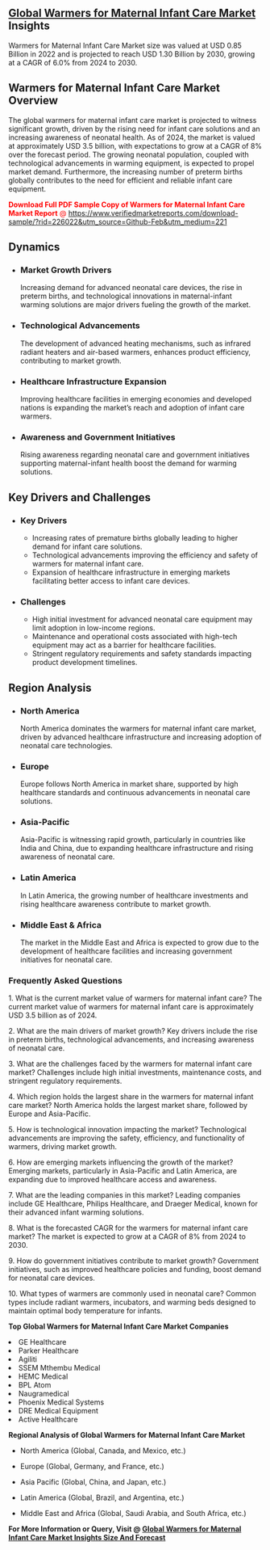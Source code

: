 <h2><a href="https://www.verifiedmarketreports.com/download-sample/?rid=226022&amp;utm_source=Github&amp;utm_medium=221" target="_blank">Global Warmers for Maternal Infant Care Market</a> Insights</h2><p>Warmers for Maternal Infant Care Market size was valued at USD 0.85 Billion in 2022 and is projected to reach USD 1.30 Billion by 2030, growing at a CAGR of 6.0% from 2024 to 2030.</p><p> <h2>Warmers for Maternal Infant Care Market Overview</h2> <p>The global warmers for maternal infant care market is projected to witness significant growth, driven by the rising need for infant care solutions and an increasing awareness of neonatal health. As of 2024, the market is valued at approximately USD 3.5 billion, with expectations to grow at a CAGR of 8% over the forecast period. The growing neonatal population, coupled with technological advancements in warming equipment, is expected to propel market demand. Furthermore, the increasing number of preterm births globally contributes to the need for efficient and reliable infant care equipment.</p> <p><p><span class=""><span style="color: #ff0000;"><strong>Download Full PDF Sample Copy of Warmers for Maternal Infant Care Market Report</strong> @ </span><a href="https://www.verifiedmarketreports.com/download-sample/?rid=226022&amp;utm_source=Github-Feb&amp;utm_medium=221" target="_blank">https://www.verifiedmarketreports.com/download-sample/?rid=226022&amp;utm_source=Github-Feb&amp;utm_medium=221</a></span></p></p> <h2>Dynamics</h2> <ul> <li><h3>Market Growth Drivers</h3> Increasing demand for advanced neonatal care devices, the rise in preterm births, and technological innovations in maternal-infant warming solutions are major drivers fueling the growth of the market.</li> <li><h3>Technological Advancements</h3> The development of advanced heating mechanisms, such as infrared radiant heaters and air-based warmers, enhances product efficiency, contributing to market growth.</li> <li><h3>Healthcare Infrastructure Expansion</h3> Improving healthcare facilities in emerging economies and developed nations is expanding the market’s reach and adoption of infant care warmers.</li> <li><h3>Awareness and Government Initiatives</h3> Rising awareness regarding neonatal care and government initiatives supporting maternal-infant health boost the demand for warming solutions.</li> </ul> <h2>Key Drivers and Challenges</h2> <ul> <li><h3>Key Drivers</h3> <ul> <li>Increasing rates of premature births globally leading to higher demand for infant care solutions.</li> <li>Technological advancements improving the efficiency and safety of warmers for maternal infant care.</li> <li>Expansion of healthcare infrastructure in emerging markets facilitating better access to infant care devices.</li> </ul> </li> <li><h3>Challenges</h3> <ul> <li>High initial investment for advanced neonatal care equipment may limit adoption in low-income regions.</li> <li>Maintenance and operational costs associated with high-tech equipment may act as a barrier for healthcare facilities.</li> <li>Stringent regulatory requirements and safety standards impacting product development timelines.</li> </ul> </li> </ul> <h2>Region Analysis</h2> <ul> <li><h3>North America</h3> North America dominates the warmers for maternal infant care market, driven by advanced healthcare infrastructure and increasing adoption of neonatal care technologies.</li> <li><h3>Europe</h3> Europe follows North America in market share, supported by high healthcare standards and continuous advancements in neonatal care solutions.</li> <li><h3>Asia-Pacific</h3> Asia-Pacific is witnessing rapid growth, particularly in countries like India and China, due to expanding healthcare infrastructure and rising awareness of neonatal care.</li> <li><h3>Latin America</h3> In Latin America, the growing number of healthcare investments and rising healthcare awareness contribute to market growth.</li> <li><h3>Middle East & Africa</h3> The market in the Middle East and Africa is expected to grow due to the development of healthcare facilities and increasing government initiatives for neonatal care.</li> </ul> <h3>Frequently Asked Questions</h3> <p>1. What is the current market value of warmers for maternal infant care? The current market value of warmers for maternal infant care is approximately USD 3.5 billion as of 2024.</p> <p>2. What are the main drivers of market growth? Key drivers include the rise in preterm births, technological advancements, and increasing awareness of neonatal care.</p> <p>3. What are the challenges faced by the warmers for maternal infant care market? Challenges include high initial investments, maintenance costs, and stringent regulatory requirements.</p> <p>4. Which region holds the largest share in the warmers for maternal infant care market? North America holds the largest market share, followed by Europe and Asia-Pacific.</p> <p>5. How is technological innovation impacting the market? Technological advancements are improving the safety, efficiency, and functionality of warmers, driving market growth.</p> <p>6. How are emerging markets influencing the growth of the market? Emerging markets, particularly in Asia-Pacific and Latin America, are expanding due to improved healthcare access and awareness.</p> <p>7. What are the leading companies in this market? Leading companies include GE Healthcare, Philips Healthcare, and Draeger Medical, known for their advanced infant warming solutions.</p> <p>8. What is the forecasted CAGR for the warmers for maternal infant care market? The market is expected to grow at a CAGR of 8% from 2024 to 2030.</p> <p>9. How do government initiatives contribute to market growth? Government initiatives, such as improved healthcare policies and funding, boost demand for neonatal care devices.</p> <p>10. What types of warmers are commonly used in neonatal care? Common types include radiant warmers, incubators, and warming beds designed to maintain optimal body temperature for infants.</p> </p><p><strong>Top Global Warmers for Maternal Infant Care Market Companies</strong></p><div data-test-id=""><p><li>GE Healthcare</li><li> Parker Healthcare</li><li> Agiliti</li><li> SSEM Mthembu Medical</li><li> HEMC Medical</li><li> BPL Atom</li><li> Naugramedical</li><li> Phoenix Medical Systems</li><li> DRE Medical Equipment</li><li> Active Healthcare</li></p><div><strong>Regional Analysis of&nbsp;Global Warmers for Maternal Infant Care Market</strong></div><ul><li dir="ltr"><p dir="ltr">North America&nbsp;(Global, Canada, and Mexico, etc.)</p></li><li dir="ltr"><p dir="ltr">Europe (Global, Germany, and France, etc.)</p></li><li dir="ltr"><p dir="ltr">Asia Pacific&nbsp;(Global, China, and Japan, etc.)</p></li><li dir="ltr"><p dir="ltr">Latin America&nbsp;(Global, Brazil, and Argentina, etc.)</p></li><li dir="ltr">Middle East and Africa&nbsp;(Global, Saudi Arabia, and South Africa, etc.)</li></ul><p><strong>For More Information or Query, Visit @&nbsp;</strong><strong><a href="https://www.verifiedmarketreports.com/product/warmers-for-maternal-infant-care-market/?utm_source=Github&amp;utm_medium=221" target="_blank">Global Warmers for Maternal Infant Care Market Insights Size And Forecast</a></strong></p></div>
